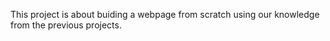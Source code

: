 This project is about buiding a webpage from scratch using our knowledge from the 
previous projects.

